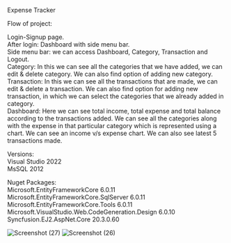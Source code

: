 Expense Tracker

Flow of project:

Login-Signup page.\
After login: Dashboard with side menu bar.\
Side menu bar: we can access Dashboard, Category, Transaction and Logout.\
Category: In this we can see all the categories that we have added, we can edit & delete category.
  We can also find option of adding new category.\
Transaction: In this we can see all the transactions that are made, we can edit & delete a transaction. 
  We can also find option for adding new transaction, in which we can select the categories that we already added in category.\
Dashboard: Here we can see total income, total expense and total balance according to the transactions added. 
  We can see all the categories along with the expense in that particular category which is represented using a chart.
  We can see an income v/s expense chart.
  We can also see latest 5 transactions made.
  
Versions:\
Visual Studio 2022\
MsSQL 2012

Nuget Packages:\
Microsoft.EntityFrameworkCore 6.0.11\
Microsoft.EntityFrameworkCore.SqlServer 6.0.11\
Microsoft.EntityFrameworkCore.Tools 6.0.11\
Microsoft.VisualStudio.Web.CodeGeneration.Design 6.0.10\
Syncfusion.EJ2.AspNet.Core 20.3.0.60


![Screenshot (27)](https://user-images.githubusercontent.com/74400369/212456810-c56a4ce8-cb88-4ade-befc-0cf4485e6577.png)
![Screenshot (26)](https://user-images.githubusercontent.com/74400369/212456823-c4005dc5-7038-486d-bde1-a81a16636055.png)

